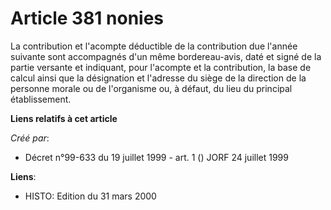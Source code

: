 # Article 381 nonies

La contribution et l'acompte déductible de la contribution due l'année suivante sont accompagnés d'un même bordereau-avis,
daté et signé de la partie versante et indiquant, pour l'acompte et la contribution, la base de calcul ainsi que la
désignation et l'adresse du siège de la direction de la personne morale ou de l'organisme ou, à défaut, du lieu du principal
établissement.

**Liens relatifs à cet article**

_Créé par_:

  - Décret n°99-633 du 19 juillet 1999 - art. 1 () JORF 24 juillet 1999

**Liens**:

  - HISTO: Edition du 31 mars 2000
